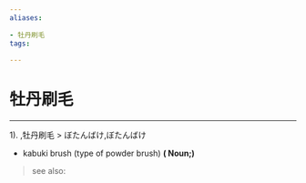 ```yaml
---
aliases:
    
- 牡丹刷毛
tags:
    
---
```


# 牡丹刷毛
---
1).
,牡丹刷毛 > ぼたんばけ,ぼたんばけ

- kabuki brush (type of powder brush)
**( Noun;)**
> see also: 
            